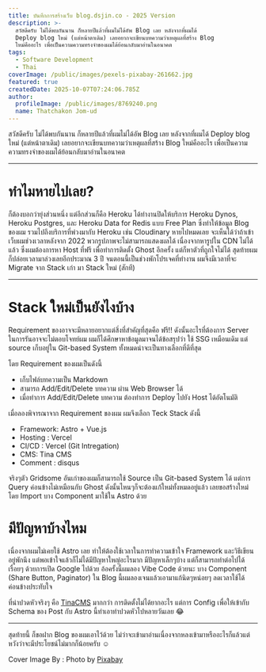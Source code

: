 ```yaml
---
title: บันทึกการสร้างเว็บ blog.dsjin.co - 2025 Version
description: >-
  สวัสดีครับ ไม่ได้พบกันนาน ก็หลายปีแล้วที่ผมไม่ได้อัพ Blog เลย หลังจากที่ผมได้
  Deploy blog ใหม่ (แต่หน้าตาเดิม) เลยอยากจะเขียนบทความว่าเหตุผลที่สร้าง Blog
  ใหม่คืออะไร เพื่อเป็นความความทรงจำของผมได้ย้อนกลับมาอ่านในอนาคต
tags:
  - Software Development
  - Thai
coverImage: /public/images/pexels-pixabay-261662.jpg
featured: true
createdDate: 2025-10-07T07:24:06.785Z
author:
  profileImage: /public/images/8769240.png
  name: Thatchakon Jom-ud
---
```


สวัสดีครับ ไม่ได้พบกันนาน ก็หลายปีแล้วที่ผมไม่ได้อัพ Blog เลย หลังจากที่ผมได้ Deploy blog ใหม่ (แต่หน้าตาเดิม) เลยอยากจะเขียนบทความว่าเหตุผลที่สร้าง Blog ใหม่คืออะไร เพื่อเป็นความความทรงจำของผมได้ย้อนกลับมาอ่านในอนาคต

***

# ทำไมหายไปเลย?

ก็ต้องบอกว่ายุ่งส่วนหนึ่ง แต่อีกส่วนก็คือ Heroku ได้ทำงานปิดให้บริการ Heroku Dynos, Heroku Postgres, และ Heroku Data for Redis แบบ Free Plan ซึ่งทำให้ข้อมูล Blog ของผม รวมไปถึงบริการที่พ่วงมากับ Heroku เช่น Cloudinary หายไปหมดเลย จะเห็นได้ว่าถ้าเข้าเว็บผมช่วงเวลาหลังจาก 2022 พวกรูปภาพจะไม่สามารถแสดงผลได้ เนื่องจากหารูปใน CDN ไม่ได้แล้ว ซึ่งผมต้องการหา Host ที่ฟรี เพื่อทำการติดตั้ง Ghost อีกครั้ง แต่ก็หาตัวที่ถูกใจไม่ได้ สุดท้ายผมก็ปล่อยเวลามาล่วงเลยอีกประมาณ 3 ปี จนตอนนี้เป็นช่วงพักโปรเจคที่ทำงาน ผมจึงมีเวลาที่จะ Migrate จาก Stack เก่า มา Stack ใหม่ (สักที)

***

# Stack ใหม่เป็นยังไงบ้าง

Requirement ของอาจจะมีหลายอยากแต่สิ่งที่สำคัญที่สุดคือ ฟรี!! ดังนั้นอะไรที่ต้องการ Server ในการรันอาจจะไม่ตอบโจทย์ผม ผมก็ได้ศึกษาหาข้อมูลมาจนได้ข้อสรุปว่า ใช้ SSG เหมือนเดิม แต่ source เก็บอยู่ใน Git-based System ทั้งหมดน่าจะเป็นทางเลือกที่ดีที่สุด

โดย Requirement ของผมเป็นดังนี้

* เก็บไฟล์บทความเป็น Markdown
* สามารถ Add/Edit/Delete บทความ ผ่าน Web Browser ได้
* เมื่อทำการ Add/Edit/Delete บทความ ต้องทำการ Deploy ไปยัง Host ได้อัตโนมัติ

เมื่อลองพิจารณาจาก Requirement ของผม ผมจึงเลือก Teck Stack ดังนี้

* Framework: Astro + Vue.js
* Hosting : Vercel
* CI/CD : Vercel (Git Intregation)
* CMS: Tina CMS
* Comment : disqus

จริงๆตัว Gridsome อันเก่าของผมก็สามารถใช้ Source เป็น Git-based System ได้ แต่การ Query ค่อนข้างไม่เหมือนกับ Ghost ดังนั้นไหนๆก็จะต้องแก้ใหม่ทั้งหมดอยู่แล้ว เลยขอสร้างใหม่โดย Import บาง Component มาใช้ใน Astro ด้วย

# มีปัญหาบ้างไหม

เนื่องจากผมไม่เคยใช้ Astro เลย ทำให้ต้องใช้เวลาในการทำความเข้าใจ Framework และวิธีเขียนอยู่พักนึง แต่พอเข้าใจแล้วก็ไม่ได้มีปัญหาใหญ่อะไรมาก มีปัญหาเล็กๆบ้าง แต่ก็สามารถทำต่อไปได้เรื่อยๆ ด้วยการเปิด Google ไปด้วย อ้อครั้งนี้ผมลอง Vibe Code ด้วยนะ บาง Component (Share Button, Paginator) ใน Blog นี้ผมลองเจนแล้วเอามาแก้นิดๆหน่อยๆ ลดเวลาใช้ได้ ค่อนข้างประทับใจ

ที่น่าปวดหัวจริงๆ คือ [TinaCMS](https://tina.io/) มากกว่า การติดตั้งไม่ได้ยากอะไร แต่การ Config เพื่อให้เข้ากับ Schema ของ Post กับ Astro นี้ทำเอาทำปวดหัวไปหลายวันเลย 😂

***

สุดท้ายนี้ ก็ขอฝาก Blog ของผมเอาไว้ด้วย ไม่ว่าจะเข้ามาอ่านเนื่องจากหลงเข้ามาหรืออะไรก็แล้วแต่ หวังว่าจะมีประโยชน์ไม่มากก็น้อยครับ ☺️

Cover Image By : Photo by [Pixabay](https://www.pexels.com/@pixabay/)
